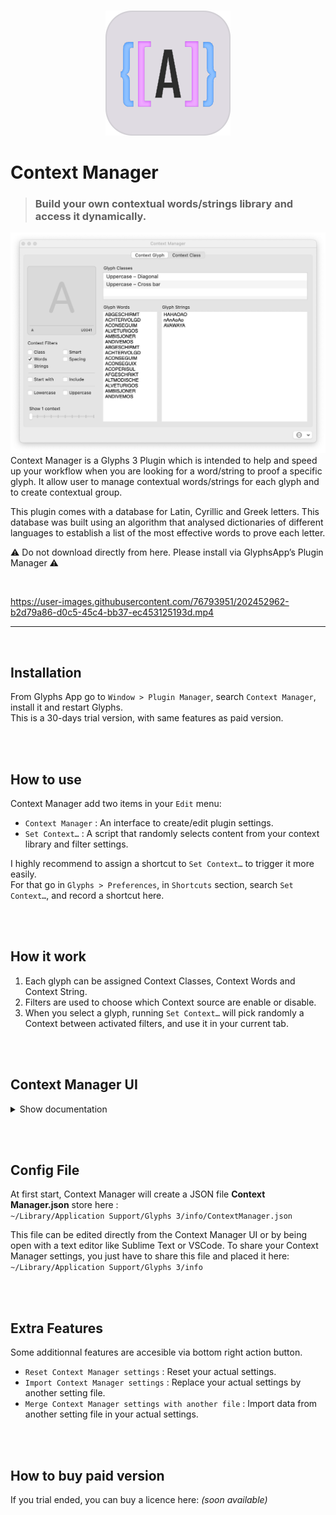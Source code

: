 <br>
<p align="center">
  <img width="200" height="200" src="images/FindContext.png">
</p>

# Context Manager
>### Build your own contextual words/strings library and access it dynamically.  


<img src="images/contextManager-screenshot.jpg" width="700">

<br>
Context Manager is a Glyphs 3 Plugin which is intended to help and speed up your workflow when you are looking for a word/string to proof a specific glyph. It allow user to manage contextual words/strings for each glyph and to create contextual group.  

<br>

This plugin comes with a database for Latin, Cyrillic and Greek letters. This database was built using an algorithm that analysed dictionaries of different languages to establish a list of the most effective words to prove each letter.

⚠️ Do not download directly from here. Please install via GlyphsApp’s Plugin Manager ⚠️

<br>

https://user-images.githubusercontent.com/76793951/202452962-b2d79a86-d0c5-45c4-bb37-ec453125193d.mp4

___
<br>

## Installation
From Glyphs App go to `Window > Plugin Manager`, search `Context Manager`, install it and restart Glyphs.  
This is a 30-days trial version, with same features as paid version.

<br><br>

## How to use

Context Manager add two items in your `Edit` menu:  
- `Context Manager` : An interface to create/edit plugin settings. 
- `Set Context…` : A script that randomly selects content from your context library and filter settings.

I highly recommend to assign a shortcut to `Set Context…` to trigger it more easily.  
For that go in `Glyphs > Preferences`, in `Shortcuts` section, search `Set Context…`, and record a shortcut here.

<br><br>

## How it work

1. Each glyph can be assigned Context Classes, Context Words and Context String.  
2. Filters are used to choose which Context source are enable or disable.  
3. When you select a glyph, running `Set Context…` will pick randomly a Context between activated filters, and use it in your current tab.

<br><br>




## Context Manager UI
<details><summary> Show documentation</summary>

![alt text](images/contextManagerUI.jpg "Context Mangaer Screenshot")

### 1. Filters
&emsp;&ensp;Filters allow user to choose which context to use when `Edit > Find Context` is triggered.  
&emsp;&ensp;(ex : if `Class` and `Words` are checked, it will pick randomly a word from `Glyph Classes` or `Glyph Words`)

<br>

- `Class` &emsp;&ensp; &ensp; &emsp; &nbsp; :&emsp; add content from `Glyph Classes`
- `Word` &emsp;&ensp; &ensp; &emsp; &emsp;: &emsp;  add content from `Glyph Words`
- `String` &ensp; &ensp; &emsp; &emsp;: &emsp;add content from `Glyph Strings`
- `Smart` &emsp; &ensp; &emsp; &emsp;: &emsp;add content based on glyphs from classes displayed in `Glyph Classes`  
- `Spacing` &nbsp; &ensp; &emsp; &ensp; : &emsp;add string `HxHxOxOxnxnxoxo`, where "x" is your selected glyph.

<br>

- `Start With` &nbsp; &ensp; &ensp;: &emsp;filter word that start with your selected glyph
- `Include` &nbsp; &ensp;&ensp; &ensp; &ensp; : &emsp;filter word that contain but not start with your selected glyph

<br>

- `Uppercase` &nbsp; &nbsp;  &ensp; &ensp; : &emsp;change case to "Uppercase" (except selected glyph)
- `Lowercase` &nbsp; &ensp;&ensp; &ensp;  : &emsp;change case to "Lowercase" (except selected glyph)

---

### 2. Glyph Classes
&emsp;&ensp;Show for selected glyph, all Context Class which contain this glyph.  
&emsp;&ensp;(ex : if you set `Lowercase – Ascender` and `Lowercase – Round` both with letter `b` inside, these classes will be displayed here)

---

### 3. Glyph Words
&emsp;&ensp;List all your saved words of your selected glyph.  
&emsp;&ensp;You can add/remove/edit word.  ( ⚠️ Be sure to separate your words by a line break ⚠️)

---

### 4. Glyph Strings
&emsp;&ensp;List all your saved strings of your selected glyph.  
&emsp;&ensp;You can add/remove/edit strings.  (⚠️ Be sure to separate your strings by a line break ⚠️)

---

### 5. Context Classes
&emsp;&ensp;This is your Context Classe library. It list all your Context Class saved.  
&emsp;&ensp;Context Classe are used to share same contents between different glyphs.  
>&emsp;Instead of adding `"chocolate"` word in `Glyph Words` for letters `o`, `c` and `e`, you can create a `Context Class`,  
>&emsp;with these 3 letters, and add `"chocolate"` in `Class Strings`

&emsp;&ensp;To create a class, press the (+) button and type a Class name.   
&emsp;&ensp;To delete a class, select it and press (-) button.  
&emsp;&ensp;You can also rename an existing class by double clicking on it. 

---

### 6. Class Glyphs
&emsp;&ensp;After selecting a Context Class, it show all glyph present in this class.
&emsp;&ensp;All glyph in a classe share the same content.  
&emsp;&ensp;To add glyphs, select them in Font View and press (+) button. To delete glyphs, selected them and press (-) button or DEL key.-


---




### 7. Class Strings
&emsp;&ensp;Text entry control, where you can add strings that contain glyph from selected Context Class.
</details>

<br><br>

## Config File
At first start, Context Manager will create a JSON file **Context Manager.json** store here :  
`~/Library/Application Support/Glyphs 3/info/ContextManager.json`

This file can be edited directly from the Context Manager UI or by being open with a text editor like Sublime Text or VSCode. To share your Context Manager settings, you just have to share this file and placed it here:  
`~/Library/Application Support/Glyphs 3/info`

<br><br>

## Extra Features
Some additionnal features are accesible via bottom right action button.
- `Reset Context Manager settings` : Reset your actual settings.
- `Import Context Manager settings` : Replace your actual settings by another setting file.
- `Merge Context Manager settings with another file` : Import data from another setting file in your actual settings.

<br><br>

## How to buy paid version
If you trial ended, you can buy a licence here: *(soon available)*


